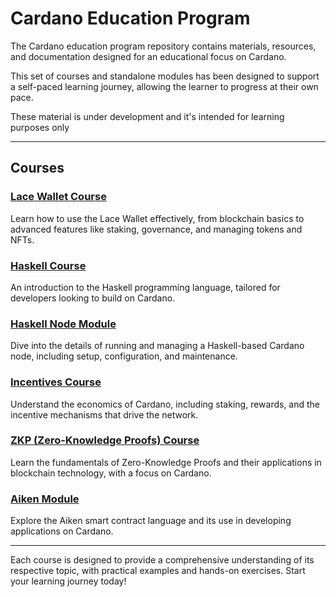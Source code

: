 # Cardano Education Program

The Cardano education program repository contains materials, resources, and documentation designed for an educational focus on Cardano.

This set of courses and standalone modules has been designed to support a self-paced learning journey, allowing the learner to progress at their own pace.

These material is under development and it's intended for learning purposes only

---

## Courses

### [Lace Wallet Course](lace-course/README.md)

Learn how to use the Lace Wallet effectively, from blockchain basics to advanced features like staking, governance, and managing tokens and NFTs.

### [Haskell Course](haskell-course)

An introduction to the Haskell programming language, tailored for developers looking to build on Cardano.

### [Haskell Node Module](haskell-node-module/README.md)

Dive into the details of running and managing a Haskell-based Cardano node, including setup, configuration, and maintenance.

### [Incentives Course](incentives-course/README.md)

Understand the economics of Cardano, including staking, rewards, and the incentive mechanisms that drive the network.

### [ZKP (Zero-Knowledge Proofs) Course](ZKP-and-cryptography-course/README.md)

Learn the fundamentals of Zero-Knowledge Proofs and their applications in blockchain technology, with a focus on Cardano.

### [Aiken Module](aiken-module)

Explore the Aiken smart contract language and its use in developing applications on Cardano.

---

Each course is designed to provide a comprehensive understanding of its respective topic, with practical examples and hands-on exercises. Start your learning journey today!
